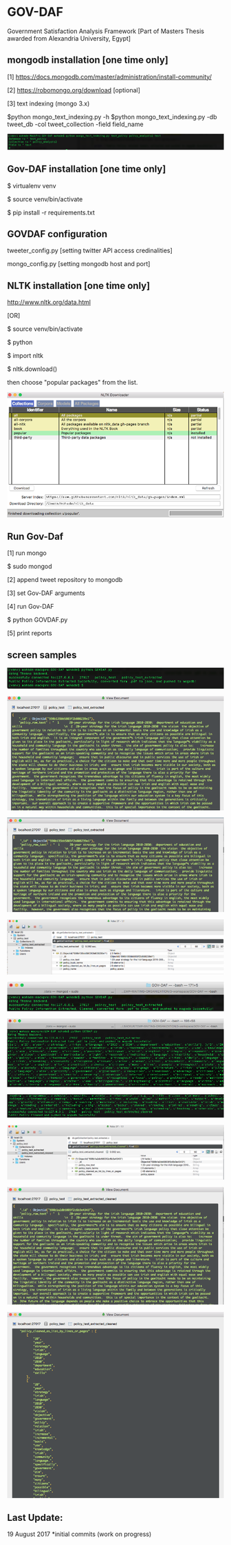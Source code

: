 GOV-DAF
=========

Government Satisfaction Analysis Framework  [Part of Masters Thesis awarded from Alexandria University, Egypt]


mongodb installation [one time only]
--------------------
[1] https://docs.mongodb.com/master/administration/install-community/

[2] https://robomongo.org/download [optional]

[3] text indexing (mongo 3.x)

$python mongo_text_indexing.py -h
$python mongo_text_indexing.py -db tweet_db -col tweet_collection -field field_name

![img](screen_samples/s19.png)


Gov-DAF installation [one time only]
--------------------
$ virtualenv venv

$ source venv/bin/activate

$ pip install -r requirements.txt


GOVDAF configuration
--------------------
tweeter_config.py [setting twitter API access credinalities]

mongo_config.py [setting mongodb host and port]


NLTK installation [one time only]
--------------------
 http://www.nltk.org/data.html

[OR]

$ source venv/bin/activate

$ python

$ import nltk

$ nltk.download()

then choose "popular packages" from the list.

![img](screen_samples/nltk.png)




Run Gov-Daf
------------

[1] run mongo

$ sudo mongod

[2] append tweet repository to mongodb

[3] set Gov-DAF arguments

[4] run Gov-DAF

$ python GOVDAF.py

[5] print reports



screen samples
--------------------
![img](screen_samples/s1.png)

![img](screen_samples/s2.png)

![img](screen_samples/s3.png)

![img](screen_samples/s4.png)

![img](screen_samples/s5.png)

![img](screen_samples/s6.png)

![img](screen_samples/s7.png)

![img](screen_samples/s8.png)

![img](screen_samples/s9.png)

![img](screen_samples/s10.png)


Last Update:
------------
19 August 2017
*initial commits (work on progress)
